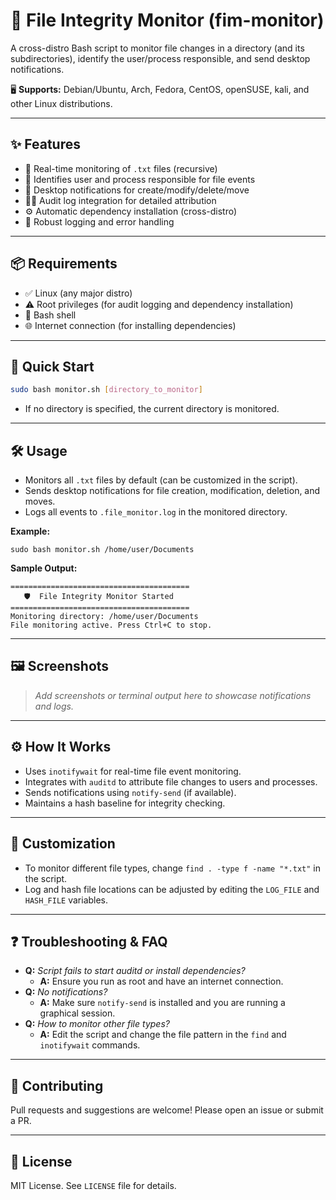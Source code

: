# 📁 File Integrity Monitor (fim-monitor)

A cross-distro Bash script to monitor file changes in a directory (and its subdirectories), identify the user/process responsible, and send desktop notifications.

🖥️ **Supports:** Debian/Ubuntu, Arch, Fedora, CentOS, openSUSE, kali, and other Linux distributions.

---

## ✨ Features

- 📂 Real-time monitoring of `.txt` files (recursive)
- 👤 Identifies user and process responsible for file events
- 🔔 Desktop notifications for create/modify/delete/move
- 🕵️‍♂️ Audit log integration for detailed attribution
- ⚙️ Automatic dependency installation (cross-distro)
- 🧱 Robust logging and error handling

---

## 📦 Requirements

- ✅ Linux (any major distro)
- ⚠️ Root privileges (for audit logging and dependency installation)
- 🐚 Bash shell
- 🌐 Internet connection (for installing dependencies)

---

## 🚀 Quick Start

```bash
sudo bash monitor.sh [directory_to_monitor]
```
- If no directory is specified, the current directory is monitored.

---

## 🛠️ Usage

- Monitors all `.txt` files by default (can be customized in the script).
- Sends desktop notifications for file creation, modification, deletion, and moves.
- Logs all events to `.file_monitor.log` in the monitored directory.

**Example:**
```
sudo bash monitor.sh /home/user/Documents
```

**Sample Output:**
```
========================================
   🛡️  File Integrity Monitor Started   
========================================
Monitoring directory: /home/user/Documents
File monitoring active. Press Ctrl+C to stop.
```

---

## 🖼️ Screenshots

> _Add screenshots or terminal output here to showcase notifications and logs._

---

## ⚙️ How It Works
- Uses `inotifywait` for real-time file event monitoring.
- Integrates with `auditd` to attribute file changes to users and processes.
- Sends notifications using `notify-send` (if available).
- Maintains a hash baseline for integrity checking.

---

## 🔧 Customization
- To monitor different file types, change `find . -type f -name "*.txt"` in the script.
- Log and hash file locations can be adjusted by editing the `LOG_FILE` and `HASH_FILE` variables.

---

## ❓ Troubleshooting & FAQ
- **Q:** _Script fails to start auditd or install dependencies?_
  - **A:** Ensure you run as root and have an internet connection.
- **Q:** _No notifications?_
  - **A:** Make sure `notify-send` is installed and you are running a graphical session.
- **Q:** _How to monitor other file types?_
  - **A:** Edit the script and change the file pattern in the `find` and `inotifywait` commands.

---

## 🤝 Contributing
Pull requests and suggestions are welcome! Please open an issue or submit a PR.

---

## 📄 License
MIT License. See `LICENSE` file for details.
